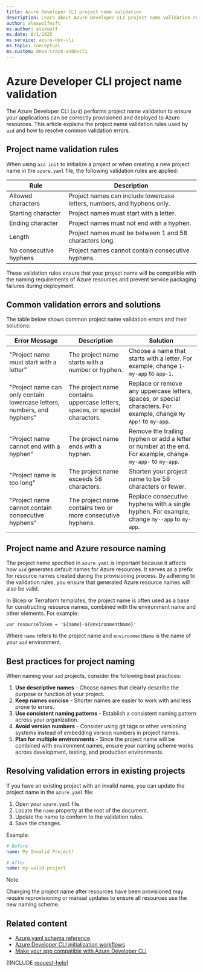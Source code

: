 ```yaml
---
title: Azure Developer CLI project name validation
description: Learn about Azure Developer CLI project name validation rules to prevent service packaging failures.
author: alexwolfmsft
ms.author: alexwolf
ms.date: 8/1/2025
ms.service: azure-dev-cli
ms.topic: conceptual
ms.custom: devx-track-azdevcli
---
```


# Azure Developer CLI project name validation

The Azure Developer CLI (`azd`) performs project name validation to ensure your applications can be correctly provisioned and deployed to Azure resources. This article explains the project name validation rules used by `azd` and how to resolve common validation errors.

## Project name validation rules

When using `azd init` to initialize a project or when creating a new project name in the `azure.yaml` file, the following validation rules are applied:

| Rule | Description |
|------|-------------|
| Allowed characters | Project names can include lowercase letters, numbers, and hyphens only. |
| Starting character | Project names must start with a letter. |
| Ending character | Project names must not end with a hyphen. |
| Length | Project names must be between 1 and 58 characters long. |
| No consecutive hyphens | Project names cannot contain consecutive hyphens. |

These validation rules ensure that your project name will be compatible with the naming requirements of Azure resources and prevent service packaging failures during deployment.

## Common validation errors and solutions

The table below shows common project name validation errors and their solutions:

| Error Message | Description | Solution |
|---------------|-------------|----------|
| "Project name must start with a letter" | The project name starts with a number or hyphen. | Choose a name that starts with a letter. For example, change `1-my-app` to `app-1`. |
| "Project name can only contain lowercase letters, numbers, and hyphens" | The project name contains uppercase letters, spaces, or special characters. | Replace or remove any uppercase letters, spaces, or special characters. For example, change `My App!` to `my-app`. |
| "Project name cannot end with a hyphen" | The project name ends with a hyphen. | Remove the trailing hyphen or add a letter or number at the end. For example, change `my-app-` to `my-app`. |
| "Project name is too long" | The project name exceeds 58 characters. | Shorten your project name to be 58 characters or fewer. |
| "Project name cannot contain consecutive hyphens" | The project name contains two or more consecutive hyphens. | Replace consecutive hyphens with a single hyphen. For example, change `my--app` to `my-app`. |

## Project name and Azure resource naming

The project name specified in `azure.yaml` is important because it affects how `azd` generates default names for Azure resources. It serves as a prefix for resource names created during the provisioning process. By adhering to the validation rules, you ensure that generated Azure resource names will also be valid.

In Bicep or Terraform templates, the project name is often used as a base for constructing resource names, combined with the environment name and other elements. For example:

```bicep
var resourceToken = '${name}-${environmentName}'
```

Where `name` refers to the project name and `environmentName` is the name of your `azd` environment.

## Best practices for project naming

When naming your `azd` projects, consider the following best practices:

1. **Use descriptive names** - Choose names that clearly describe the purpose or function of your project.
2. **Keep names concise** - Shorter names are easier to work with and less prone to errors.
3. **Use consistent naming patterns** - Establish a consistent naming pattern across your organization.
4. **Avoid version numbers** - Consider using git tags or other versioning systems instead of embedding version numbers in project names.
5. **Plan for multiple environments** - Since the project name will be combined with environment names, ensure your naming scheme works across development, testing, and production environments.

## Resolving validation errors in existing projects

If you have an existing project with an invalid name, you can update the project name in the `azure.yaml` file:

1. Open your `azure.yaml` file.
2. Locate the `name` property at the root of the document.
3. Update the name to conform to the validation rules.
4. Save the changes.

Example:

```yaml
# Before
name: My Invalid Project!

# After
name: my-valid-project
```

> [!NOTE]
> Changing the project name after resources have been provisioned may require reprovisioning or manual updates to ensure all resources use the new naming scheme.

## Related content

- [Azure.yaml schema reference](azd-schema.md)
- [Azure Developer CLI initialization workflows](azd-init-workflow.md)
- [Make your app compatible with Azure Developer CLI](make-azd-compatible.md)

[!INCLUDE [request-help](includes/request-help.md)]
